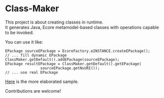 Class-Maker
===========

This project is about creating classes in runtime.  
It generates Java, Ecore metamodel-based classes with operations capable to be invoked.

You can use it like:  

    EPackage sourceEPackage = EcoreFactory.eINSTANCE.createEPackage();    
    // ... fill dynamic EPackage        
    ClassMaker.getDefault().addEPackage(sourceEPackage);  
    EPackage resultEPackage = ClassMaker.getDefault().getEPackage(
    				sourceEPackage.getNsURI());    
    // ... use real EPackage  
  
[Here](https://github.com/kirillzotkin/Class-Maker/blob/master/org.k.classmaker.test/src/org/k/classmaker/test/Tests.java)
is the more elaborated sample.


Contributions are welcome!
